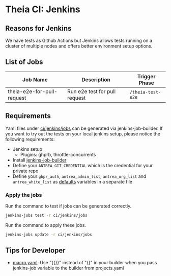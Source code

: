 # Theia CI: Jenkins

## Reasons for Jenkins

We have tests as Github Actions but Jenkins allows tests running on a cluster of
multiple nodes and offers better environment setup options.

## List of Jobs

| Job Name | Description                                    | Trigger Phase   |
|----------|------------------------------------------------|-----------------|
|  theia-e2e-for-pull-request | Run e2e test for pull request                  | `/theia-test-e2e` |

## Requirements

Yaml files under [ci/jenkins/jobs](/ci/jenkins/jobs) can be generated via
jenkins-job-builder. If you want to try out the tests on your local jenkins
setup, please notice the following requirements:

* Jenkins setup
  * Plugins: ghprb, throttle-concurrents
* Install
  [jenkins-job-builder](https://docs.openstack.org/infra/jenkins-job-builder/index.html)
* Define your `ANTREA_GIT_CREDENTIAL` which is the credential for your private
  repo
* Define your `ghpr_auth`, `antrea_admin_list`, `antrea_org_list` and
  `antrea_white_list` as
  [defaults](https://docs.openstack.org/infra/jenkins-job-builder/definition.html#defaults)
  variables in a separate file

### Apply the jobs

Run the command to test if jobs can be generated correctly.  

```bash
jenkins-jobs test -r ci/jenkins/jobs
```

Run the command to apply these jobs.  

```bash
jenkins-jobs update -r ci/jenkins/jobs
```

## Tips for Developer

* [macro.yaml](/ci/jenkins/jobs/macros.yaml): Use "{{}}" instead of "{}" in your builder when you pass jenkins-job variable to the builder from projects.yaml
